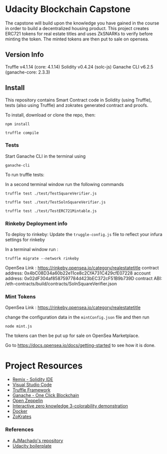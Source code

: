 # Udacity Blockchain Capstone

The capstone will build upon the knowledge you have gained in the course in order to build a decentralized housing product. 
This project creates ERC721 tokens for real estate titles and uses ZkSNARKs to verify before minting the token.
The minted tokens are then put to sale on opensea.

## Version Info

Truffle v4.1.14 (core: 4.1.14)
Solidity v0.4.24 (solc-js)
Ganache CLI v6.2.5 (ganache-core: 2.3.3)

## Install

This repository contains Smart Contract code in Solidity (using Truffle), tests (also using Truffle) and zokrates generated contract and proofs.

To install, download or clone the repo, then:

`npm install`

`truffle compile` 

### Tests

Start Ganache CLI in the terminal using

`ganache-cli `

To run truffle tests:

In a second terminal window run the following commands

`truffle test ./test/TestSquareVerifier.js`

`truffle test ./test/TestSolnSquareVerifier.js`

`truffle test ./test/TestERC721Mintable.js`

### Rinkeby Deployment info

To deploy to rinkeby:
Update the `truggle-config.js` file to reflect your infura settings for rinkeby

In a terminal window run :

`truffle migrate --network rinkeby`

OpenSea Link : https://rinkeby.opensea.io/category/realestatetitle
contract address:    0x4bC08D34a60b22e11ce8c2CfA731C429cfE07228
account address:     0x02dF304af8587597784d423bEC372cF51B9b739D
contract ABI: /eth-contracts/build/contracts/SolnSquareVerifier.json

### Mint Tokens

OpenSea Link : https://rinkeby.opensea.io/category/realestatetitle

change the configuration data in the `mintConfig.json` file and then run

`node mint.js`

The tokens can then be put up for sale on OpenSea Marketplace.

Go to https://docs.opensea.io/docs/getting-started to see how it is done.

# Project Resources

* [Remix - Solidity IDE](https://remix.ethereum.org/)
* [Visual Studio Code](https://code.visualstudio.com/)
* [Truffle Framework](https://truffleframework.com/)
* [Ganache - One Click Blockchain](https://truffleframework.com/ganache)
* [Open Zeppelin ](https://openzeppelin.org/)
* [Interactive zero knowledge 3-colorability demonstration](http://web.mit.edu/~ezyang/Public/graph/svg.html)
* [Docker](https://docs.docker.com/install/)
* [ZoKrates](https://github.com/Zokrates/ZoKrates)


### References

* [AJMachado's repository](https://github.com/ajmachado/Capstone-Real-Estate-Sale) 
* [Udacity boilerplate](https://github.com/udacity/Blockchain-Capstone)